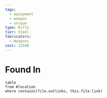 ```yaml
---
tags:
  - equipment
  - weapon
  - unique
type: Rifle
tier: Steel
fabricators:
  - Weapons
cost: 12500
---
```

# Found In
```dataview
table
from #location 
where contains(file.outlinks, this.file.link)
```
